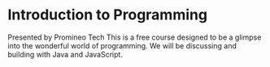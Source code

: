 # Introduction to Programming
Presented by Promineo Tech
This is a free course designed to be a glimpse into the wonderful world of programming. We will be discussing and building with Java and JavaScript.
